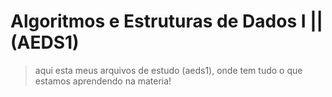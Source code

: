 #  Algoritmos e Estruturas de Dados I || (AEDS1)

>aqui esta meus arquivos de estudo (aeds1), onde tem tudo o que estamos aprendendo na materia!  
